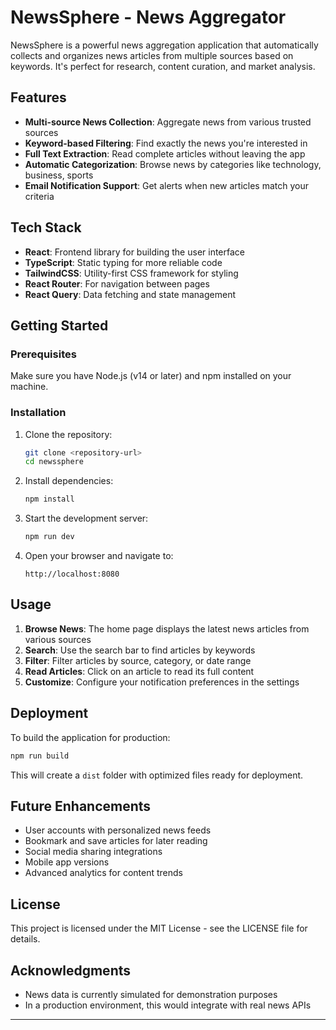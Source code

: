 
# NewsSphere - News Aggregator


NewsSphere is a powerful news aggregation application that automatically collects and organizes news articles from multiple sources based on keywords. It's perfect for research, content curation, and market analysis.

## Features

- **Multi-source News Collection**: Aggregate news from various trusted sources
- **Keyword-based Filtering**: Find exactly the news you're interested in
- **Full Text Extraction**: Read complete articles without leaving the app
- **Automatic Categorization**: Browse news by categories like technology, business, sports
- **Email Notification Support**: Get alerts when new articles match your criteria

## Tech Stack

- **React**: Frontend library for building the user interface
- **TypeScript**: Static typing for more reliable code
- **TailwindCSS**: Utility-first CSS framework for styling
- **React Router**: For navigation between pages
- **React Query**: Data fetching and state management

## Getting Started

### Prerequisites

Make sure you have Node.js (v14 or later) and npm installed on your machine.

### Installation

1. Clone the repository:
   ```bash
   git clone <repository-url>
   cd newssphere
   ```

2. Install dependencies:
   ```bash
   npm install
   ```

3. Start the development server:
   ```bash
   npm run dev
   ```

4. Open your browser and navigate to:
   ```
   http://localhost:8080
   ```

## Usage

1. **Browse News**: The home page displays the latest news articles from various sources
2. **Search**: Use the search bar to find articles by keywords
3. **Filter**: Filter articles by source, category, or date range
4. **Read Articles**: Click on an article to read its full content
5. **Customize**: Configure your notification preferences in the settings

## Deployment

To build the application for production:

```bash
npm run build
```

This will create a `dist` folder with optimized files ready for deployment.

## Future Enhancements

- User accounts with personalized news feeds
- Bookmark and save articles for later reading
- Social media sharing integrations
- Mobile app versions
- Advanced analytics for content trends

## License

This project is licensed under the MIT License - see the LICENSE file for details.

## Acknowledgments

- News data is currently simulated for demonstration purposes
- In a production environment, this would integrate with real news APIs

---

